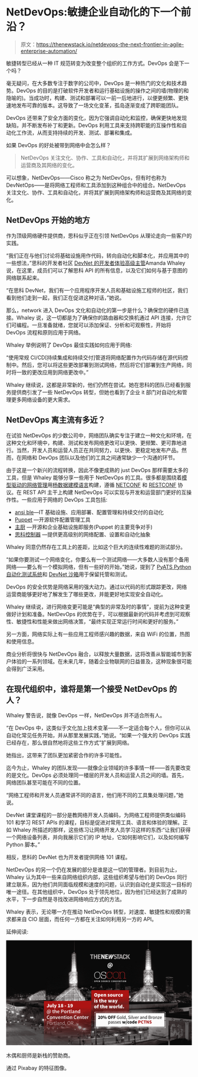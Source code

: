 # NetDevOps:敏捷企业自动化的下一个前沿？

> 原文：<https://thenewstack.io/netdevops-the-next-frontier-in-agile-enterprise-automation/>

敏捷转型已经从一种 IT 规范转变为改变整个组织的工作方式。DevOps 会是下一个吗？

毫无疑问，在大多数专注于数字的公司中，DevOps 是一种热门的文化和技术趋势。DevOps 的目的是打破软件开发者和运行基础设施的操作之间的墙(物理的和隐喻的)。当成功时，构建、测试和部署可以一前一后地进行，以便更频繁、更快速地发布可靠的版本。这导致了一场文化变革，孤岛逐渐变成了跨职能团队。

DevOps 还带来了安全方面的变化，因为它强调自动化和监控，确保更快地发现缺陷，并不断发布补丁和更新。DevOps 利用工具来支持跨职能的互操作性和自动化工作流，从而支持持续的开发、测试、部署和集成。

如果 DevOps 的好处被带到网络中会怎么样？

> NetDevOps 关注文化、协作、工具和自动化，并将其扩展到网络架构师和运营商及其网络的变化。

可以想象，NetDevOps——Cisco 称之为 NetDevOps，但有时也称为 DevNetOps——是将网络工程师和工具添加到这种组合中的组合。NetDevOps 关注文化、协作、工具和自动化，并将其扩展到网络架构师和运营商及其网络的变化。

## NetDevOps 开始的地方

作为顶级网络硬件提供商，思科似乎正在引领 NetDevOps 从理论走向一些客户的实践。

“我们正在与他们讨论将基础设施用作代码，转向自动化和脚本化，并应用其中的一些想法，”思科的开发者社区 [DevNet 的开发者体验高级主管](https://developer.cisco.com/)Amanda Whaley 说，在这里，成员们可以了解思科 API 的所有信息，以及它们如何与基于意图的网络联系起来。

“在思科 DevNet，我们有一个应用程序开发人员和基础设施工程师的社区，我们看到他们走到一起，我们正在促进这种对话，”她说。

那么，network 进入 DevOps 文化和自动化的第一步是什么？确保您的硬件已连接。Whaley 说，这一切都是为了确保你的路由器和交换机通过 API 连接，允许它们可编程。一旦准备就绪，您就可以添加保证、分析和可观察性，开始将 DevOps 流程和原则应用于网络。

Whaley 举例说明了 DevOps 最佳实践如何应用于网络:

“使用常规 CI/CD[持续集成和持续交付]管道将网络配置作为代码存储在源代码控制中。然后，您可以将这些更改部署到测试网络，然后将它们部署到生产网络，同时将一致的更改应用到网络更改中。”

Whaley 继续说，这都是非常新的，他们仍然在尝试。她在思科的团队已经看到服务提供商引发了一些 NetDevOps 转型，但她也看到了企业 it 部门对自动化和管理更多网络设备的更大需求。

## NetDevOps 离主流有多近？

在试验 NetDevOps 的少数公司中，网络团队确实专注于建立一种文化和环境，在这种文化和环境中，构建、测试和发布网络更改可以更快、更频繁、更可靠地进行。当然，开发人员和运营人员正在共同努力，以更快、更稳定地发布产品。然而，在网络和 DevOps 团队以及他们的工具之间通常缺少一个沟通的环节。

由于这是一个新兴的流程转换，因此不像更成熟的 just DevOps 那样需要太多的工具，但是 Whaley 能够分享一些用于 NetDevOps 的工具。很多都是围绕着[模型驱动的网络管理](https://medium.com/@k.okasha/yang-and-road-to-a-model-driven-network-e9e52d47148d)用[杨数据建模语言](https://en.wikipedia.org/wiki/YANG)构建，遵循 [NETCONF](https://tools.ietf.org/html/rfc6241) 和 [RESTCONF](https://tools.ietf.org/html/rfc8040) 协议。在 REST API 主干上构建 NetDevOps 可以实现与开发和运营部门更好的互操作性。一些应用于网络的 DevOps 工具包括:

*   [ansi ble](https://www.ansible.com/)—IT 基础设施、应用部署、配置管理和持续交付的自动化
*   [Puppet](http://www.puppet.com/) —开源软件配置管理工具
*   [主厨](https://www.chef.io/products/chef-infra/) —开源和企业基础设施即服务(Puppet 的主要竞争对手)
*   [思科控制器](https://developer.cisco.com/site/networking/) —提供更高级别的网络配置、设置和自动化抽象

Whaley 同意仍然存在工具上的差距，比如这个巨大的连续性难题的测试部分。

“如果你要测试一个网络变化，你要么有一个测试网络——大多数人没有那个备用网络——要么有一个模拟网络，但有一些好的开始，”她说，提到了 [PyATS Python 自动化测试系统](https://developer.cisco.com/site/pyats/)和 [DevNet 沙箱](https://developer.cisco.com/site/sandbox/)用于保留托管和测试。

DevOps 的安全优势是网络采用的强大动力。通过以代码的形式跟踪更改，网络运营商能够更好地了解发生了哪些更改，并能更好地实现安全自动化。

Whaley 继续说，进行网络变更可能是“典型的非常及时的事情”，提前为这种变更做好计划和准备。NetDevOps 的优势在于，可以根据最新的代码并考虑到可观察性、敏捷性和性能来做出网络决策，“最终实现正常运行时间和更好的服务。”

另一方面，网络实际上有一些应用工程师感兴趣的数据，来自 WiFi 的位置，热图和使用信息。

商业分析将很快与 NetDevOps 融合，以释放大量数据，这将改善从智能城市到客户体验的一系列领域。在未来几年，随着企业物联网的日益普及，这种现象很可能会得到广泛采用。

## 在现代组织中，谁将是第一个接受 NetDevOps 的人？

Whaley 警告说，就像 DevOps 一样，NetDevOps 并不适合所有人。

“在 DevOps 中，这类似于文化加上技术变革——不一定适合每个人，但你可以从自动化常见任务开始，并从那里发展实践，”她说。“如果一个强大的 DevOps 实践已经存在，那么很自然地将这些工作方式”扩展到网络。

她指出，这带来了团队更加紧密合作的许多可能性。

迄今为止，Whaley 的团队发现——就像企业领域的许多事情一样——首先要改变的是文化。DevOps 必须处理同一楼层的开发人员和运营人员之间的墙。首先，网络团队甚至可能在不同的位置。

“网络工程师和开发人员通常讲不同的语言，他们用不同的工具集处理问题，”她说。

DevNet 课堂课程的一部分是教网络开发人员编码，为网络工程师提供类似编码 101 和学习 REST APIs 的课程，目标是促进对常用工具、语言和体验的理解。正如 Whaley 所描述的那样，这些练习让网络开发人员学习这样的东西:“让我们获得一个网络设备列表，并向我展示它们的 IP 地址，它如何影响它们，以及如何编写 Python 脚本。”

相反，思科的 DevNet 也为开发者提供网络 101 课程。

NetDevOps 的另一个仍在发展的部分是谁是这一切的管理者。到目前为止，Whaley 认为其中一些来自网络组织内部，这些组织希望与他们的 DevOps 同行建立联系，因为他们共同面临规模和速度的问题，认识到自动化是实现这一目标的唯一途径。在其他组织中，DevOps 处于领先地位，因为他们已经达到了成熟的水平，下一步自然是寻找改进网络响应方式的方法。

Whaley 表示，无论哪一方在推动 NetDevOps 转型，对速度、敏捷性和规模的需求都来自 CIO 层面，而任何一方都在关注如何利用另一方的 API。

延伸阅读:

![](img/12c0fec45c0114d076273942127f22de.png)

木偶和厨师是新栈的赞助商。

通过 Pixabay 的特征图像。

<svg xmlns:xlink="http://www.w3.org/1999/xlink" viewBox="0 0 68 31" version="1.1"><title>Group</title> <desc>Created with Sketch.</desc></svg>